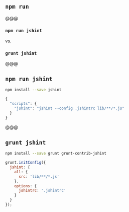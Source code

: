 ## `npm run`

@@@

### `npm run jshint`

vs.

### `grunt jshint`

@@@

## `npm run jshint`

```bash
npm install --save jshint
```

```javascript
{
  "scripts": {
    "jshint": "jshint --config .jshintrc lib/**/*.js"
  }
}
```

@@@

## `grunt jshint`

```bash
npm install --save grunt grunt-contrib-jshint
```

```javascript
grunt.initConfig({
  jshint: {
    all: {
      src: 'lib/**/*.js'
    },
    options: {
      jshintrc: '.jshintrc'
    }
  }
});
```